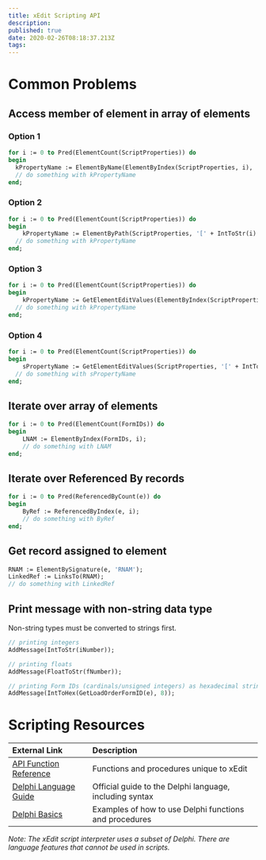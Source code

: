 ```yaml
---
title: xEdit Scripting API
description: 
published: true
date: 2020-02-26T08:18:37.213Z
tags: 
---
```


# Common Problems

## Access member of element in array of elements

### Option 1
```pascal
for i := 0 to Pred(ElementCount(ScriptProperties)) do
begin
  kPropertyName := ElementByName(ElementByIndex(ScriptProperties, i), 'propertyName');
  // do something with kPropertyName
end;
```

### Option 2
```pascal
for i := 0 to Pred(ElementCount(ScriptProperties)) do
begin
	kPropertyName := ElementByPath(ScriptProperties, '[' + IntToStr(i) + ']\propertyName');
  // do something with kPropertyName
end;
```

### Option 3
```pascal
for i := 0 to Pred(ElementCount(ScriptProperties)) do
begin
	kPropertyName := GetElementEditValues(ElementByIndex(ScriptProperties, i), 'propertyName');
  // do something with kPropertyName
end;
```

### Option 4
```pascal
for i := 0 to Pred(ElementCount(ScriptProperties)) do
begin
	sPropertyName := GetElementEditValues(ScriptProperties, '[' + IntToStr(i) + ']\propertyName');
  // do something with sPropertyName
end;
```

## Iterate over array of elements

```pascal
for i := 0 to Pred(ElementCount(FormIDs)) do
begin
	LNAM := ElementByIndex(FormIDs, i);
	// do something with LNAM
end;
```

## Iterate over Referenced By records

```pascal
for i := 0 to Pred(ReferencedByCount(e)) do
begin
	ByRef := ReferencedByIndex(e, i);
	// do something with ByRef
end;
```

## Get record assigned to element

```pascal
RNAM := ElementBySignature(e, 'RNAM');
LinkedRef := LinksTo(RNAM);
// do something with LinkedRef
```

## Print message with non-string data type

Non-string types must be converted to strings first.

```pascal
// printing integers
AddMessage(IntToStr(iNumber));

// printing floats
AddMessage(FloatToStr(fNumber));

// printing Form IDs (cardinals/unsigned integers) as hexadecimal strings
AddMessage(IntToHex(GetLoadOrderFormID(e), 8));
```

# Scripting Resources

External Link | Description
:--- | :---
[API Function Reference](https://tes5edit.github.io/docs/13-Scripting-Functions.html) | Functions and procedures unique to xEdit
[Delphi Language Guide](http://docwiki.embarcadero.com/RADStudio/Rio/en/Delphi_Language_Guide_Index) | Official guide to the Delphi language, including syntax 
[Delphi Basics](http://www.delphibasics.co.uk/index.html) | Examples of how to use Delphi functions and procedures

*Note: The xEdit script interpreter uses a subset of Delphi. There are language features that cannot be used in scripts.*